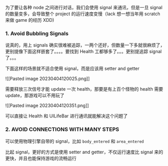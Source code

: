 为了要让各种 node 之间进行对话，我们会使用 signal 来通讯，但是一旦 signal 的数量变多，会导致整个 project 的运行速度变慢（lack 想一想当年用 scratch 来做 game 的经历 XDD)

### 1. Avoid Bubbling Signals

说真的，用上 signals 确实很难被追踪，一两个还好，但数量一下多就很麻烦了，更别提像下面这样嵌套了。。。。要找到 Health 工都够多了。。。更别提追踪 signal 了。。。

下面这样的场景就不适合使用 signal，而是应该用 setter and getter

![[Pasted image 20230404120025.png]]

需要释放三次信号才能 update 一次 health，那要是有上百个怪物的 health 需要 update，那游戏可以不用玩了

![[Pasted image 20230404120351.png]]

可以直接让 Health 和 UILifeBar 进行通讯就能解决这个问题了

### 2. AVOID CONNECTIONS WITH MANY STEPS

可以使用物理引擎自带的 signal，比如 `body_entered` 和 `area_entered` 

比起 signal，更好的方式是使用 setter and getter，不仅运行速度比 signal 来的更快，并且也能保持游戏的流畅运行

